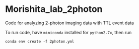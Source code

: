 # Morishita_lab_2photon

Code for analyzing 2-photon imaging data with TTL event data

To run code, have `miniconda` installed for `python2.7x`, then run

```
conda env create -f 2photon.yml
```
